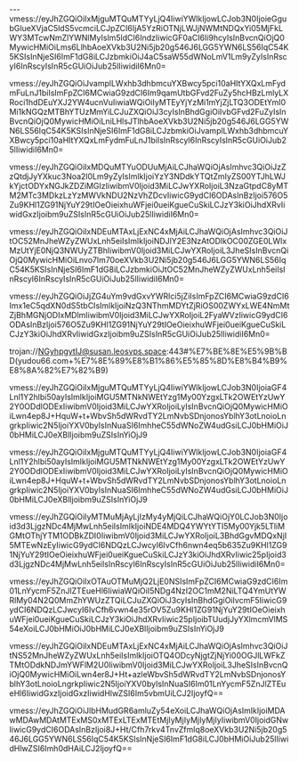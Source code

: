 ---vmess://eyJhZGQiOiIxMjguMTQuMTYyLjQ4IiwiYWlkIjowLCJob3N0IjoieGgubGlueXVjaC5ldS5vcmciLCJpZCI6IjA5YzRiOTNjLWJjNWMtNDQxYi05MjFkLWY3MTcwNmZlYWNlMyIsIm5ldCI6IndzIiwicGF0aCI6Ii9hcyIsInBvcnQiOjQ0MywicHMiOiLms6LlhbAoeXVkb3U2Ni5jb20g546J6LGG5YWN6LS56IqC54K5KSIsInNjeSI6ImF1dG8iLCJzbmkiOiJ4aC5saW55dWNoLmV1Lm9yZyIsInRscyI6InRscyIsInR5cGUiOiJub25lIiwidiI6Mn0=


vmess://eyJhZGQiOiJvamplLWxhb3dhbmcuYXBwcy5pci10aHItYXQxLmFydmFuLnJ1biIsImFpZCI6MCwiaG9zdCI6Im9qamUtbGFvd2FuZy5hcHBzLmlyLXRoci1hdDEuYXJ2YW4ucnVuIiwiaWQiOiIyMTEyYjYzMi1mYjZjLTQ3ODEtYmI0Mi1kNGQzMTBhYTUzMmYiLCJuZXQiOiJ3cyIsInBhdGgiOiIvbGFvd2FuZyIsInBvcnQiOjQ0MywicHMiOiLniLHlsJTlhbAoeXVkb3U2Ni5jb20g546J6LGG5YWN6LS56IqC54K5KSIsInNjeSI6ImF1dG8iLCJzbmkiOiJvamplLWxhb3dhbmcuYXBwcy5pci10aHItYXQxLmFydmFuLnJ1biIsInRscyI6InRscyIsInR5cGUiOiJub25lIiwidiI6Mn0=


vmess://eyJhZGQiOiIxMDQuMTYuODUuMjAiLCJhaWQiOjAsImhvc3QiOiJzZzQtdjJyYXkuc3Noa2l0Lm9yZyIsImlkIjoiYzY3NDdkYTQtZmIyZS00YTJhLWJkYjctODYxNGJkZDZiMGIzIiwibmV0Ijoid3MiLCJwYXRoIjoiL3NzaGtpdC8yMTM2MTc3MDkzLzYzMWVkNDU2NzVhZDcvIiwicG9ydCI6ODAsInBzIjoi576O5Zu9KHl1ZG91NjYuY29tIOeOieixhuWFjei0ueiKgueCuSkiLCJzY3kiOiJhdXRvIiwidGxzIjoibm9uZSIsInR5cGUiOiJub25lIiwidiI6Mn0=


vmess://eyJhZGQiOiIxNDEuMTAxLjExNC4xMjAiLCJhaWQiOjAsImhvc3QiOiJtOC52MnJheWZyZWUxLnh5eiIsImlkIjoiNDJlY2E3NzAtODlkOC00ZGE0LWIxMzUtYjE0NjQ3NWUyZTBhIiwibmV0Ijoid3MiLCJwYXRoIjoiL3JheSIsInBvcnQiOjQ0MywicHMiOiLnvo7lm70oeXVkb3U2Ni5jb20g546J6LGG5YWN6LS56IqC54K5KSIsInNjeSI6ImF1dG8iLCJzbmkiOiJtOC52MnJheWZyZWUxLnh5eiIsInRscyI6InRscyIsInR5cGUiOiJub25lIiwidiI6Mn0=


vmess://eyJhZGQiOiJjZG4uYm9vdGxvYWRlci5jZiIsImFpZCI6MCwiaG9zdCI6Imx1eC5qdXN0dS5tbCIsImlkIjoiNzQ3NThmMDYtZjRiOS00ZWYxLWE4NmMtZjBhMGNjODIxMDlmIiwibmV0Ijoid3MiLCJwYXRoIjoiL2FyaWVzIiwicG9ydCI6ODAsInBzIjoi576O5Zu9KHl1ZG91NjYuY29tIOeOieixhuWFjei0ueiKgueCuSkiLCJzY3kiOiJhdXRvIiwidGxzIjoibm9uZSIsInR5cGUiOiJub25lIiwidiI6Mn0=


trojan://NGyhpgytIJ@susan.leosvps.space:443#%E7%BE%8E%E5%9B%BD(yudou66.com+%E7%8E%89%E8%B1%86%E5%85%8D%E8%B4%B9%E8%8A%82%E7%82%B9)


vmess://eyJhZGQiOiIxMjguMTQuMTYyLjQ4IiwiYWlkIjowLCJob3N0IjoiaGF4Lnl1Y2hlbi50ayIsImlkIjoiMGU5MTNkNWEtYzg1My00YzgxLTk2OWEtYzUwY2Y0ODdlODExIiwibmV0Ijoid3MiLCJwYXRoIjoiLyIsInBvcnQiOjQ0MywicHMiOiLwn4ep8J+HquW+t+WbvSh5dWRvdTY2LmNvbSDnjonosYblhY3otLnoioLngrkpIiwic2N5IjoiYXV0byIsInNuaSI6ImhheC55dWNoZW4udGsiLCJ0bHMiOiJ0bHMiLCJ0eXBlIjoibm9uZSIsInYiOjJ9


vmess://eyJhZGQiOiIxMjguMTQuMTYyLjQ4IiwiYWlkIjowLCJob3N0IjoiaGF4Lnl1Y2hlbi50ayIsImlkIjoiMGU5MTNkNWEtYzg1My00YzgxLTk2OWEtYzUwY2Y0ODdlODExIiwibmV0Ijoid3MiLCJwYXRoIjoiLyIsInBvcnQiOjQ0MywicHMiOiLwn4ep8J+HquW+t+WbvSh5dWRvdTY2LmNvbSDnjonosYblhY3otLnoioLngrkpIiwic2N5IjoiYXV0byIsInNuaSI6ImhheC55dWNoZW4udGsiLCJ0bHMiOiJ0bHMiLCJ0eXBlIjoibm9uZSIsInYiOjJ9


vmess://eyJhZGQiOiIyMTMuMjAyLjIzMy4yMjQiLCJhaWQiOjY0LCJob3N0Ijoid3d3LjgzNDc4MjMwLnh5eiIsImlkIjoiNDE4MDQ4YWYtYTI5My00Yjk5LTliMGMtOThjYTM1ODBkZDI0IiwibmV0Ijoid3MiLCJwYXRoIjoiL3BhdGgvMDQxNjI5MTEwNzEyIiwicG9ydCI6NDQzLCJwcyI6IvCfh6nwn4eq5b635Zu9KHl1ZG91NjYuY29tIOeOieixhuWFjei0ueiKgueCuSkiLCJzY3kiOiJhdXRvIiwic25pIjoid3d3LjgzNDc4MjMwLnh5eiIsInRscyI6InRscyIsInR5cGUiOiJub25lIiwidiI6Mn0=


vmess://eyJhZGQiOiIxOTAuOTMuMjQ2LjE0NSIsImFpZCI6MCwiaG9zdCI6Im01LnYycmF5ZnJlZTEueHl6IiwiaWQiOiI5NDg4NzI2OC1mM2NiLTQ4YmUtYWRlMy04N2Q0MmZhYWUzZTQiLCJuZXQiOiJ3cyIsInBhdGgiOiIvcmF5IiwicG9ydCI6NDQzLCJwcyI6IvCfh6vwn4e35rOV5Zu9KHl1ZG91NjYuY29tIOeOieixhuWFjei0ueiKgueCuSkiLCJzY3kiOiJhdXRvIiwic25pIjoibTUudjJyYXlmcmVlMS54eXoiLCJ0bHMiOiJ0bHMiLCJ0eXBlIjoibm9uZSIsInYiOjJ9


vmess://eyJhZGQiOiIxNDEuMTAxLjExNC4xMjAiLCJhaWQiOjAsImhvc3QiOiJtNS52MnJheWZyZWUxLnh5eiIsImlkIjoiOTQ4ODcyNjgtZjNjYi00OGJlLWFkZTMtODdkNDJmYWFlM2U0IiwibmV0Ijoid3MiLCJwYXRoIjoiL3JheSIsInBvcnQiOjQ0MywicHMiOiLwn4er8J+Ht+azleWbvSh5dWRvdTY2LmNvbSDnjonosYblhY3otLnoioLngrkpIiwic2N5IjoiYXV0byIsInNuaSI6Im01LnYycmF5ZnJlZTEueHl6IiwidGxzIjoidGxzIiwidHlwZSI6Im5vbmUiLCJ2IjoyfQ==


vmess://eyJhZGQiOiJlbHMudGR6amluZy54eXoiLCJhaWQiOjAsImlkIjoiMDAwMDAwMDAtMTExMS0xMTExLTExMTEtMjIyMjIyMjIyMjIyIiwibmV0IjoidGNwIiwicG9ydCI6ODAsInBzIjoi8J+Ht/Cfh7rkv4TnvZfmlq8oeXVkb3U2Ni5jb20g546J6LGG5YWN6LS56IqC54K5KSIsInNjeSI6ImF1dG8iLCJ0bHMiOiJub25lIiwidHlwZSI6Imh0dHAiLCJ2IjoyfQ==
